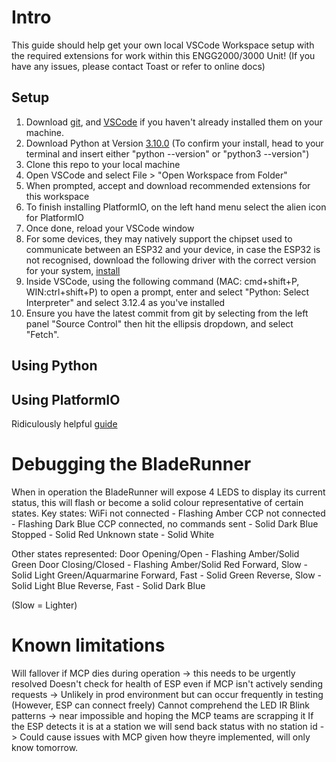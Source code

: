 # Intro

This guide should help get your own local VSCode Workspace setup with the required extensions for work within this ENGG2000/3000 Unit! (If you have any issues, please contact Toast or refer to online docs)

## Setup

1. Download [git](https://git-scm.com/downloads), and [VSCode](https://code.visualstudio.com/download) if you haven't already installed them on your machine.
2. Download Python at Version [3.10.0](https://www.python.org/downloads/release/python-3100/)
(To confirm your install, head to your terminal and insert either "python --version" or "python3 --version")
3. Clone this repo to your local machine
4. Open VSCode and select File > "Open Workspace from Folder"
5. When prompted, accept and download recommended extensions for this workspace
6. To finish installing PlatformIO, on the left hand menu select the alien icon for PlatformIO
7. Once done, reload your VSCode window
8. For some devices, they may natively support the chipset used to communicate between an ESP32 and your device, in case the ESP32 is not recognised, download the following driver with the correct version for your system, [install](https://www.silabs.com/developers/usb-to-uart-bridge-vcp-drivers?tab=downloads)
9. Inside VSCode, using the following command (MAC: cmd+shift+P, WIN:ctrl+shift+P) to open a prompt, enter and select "Python: Select Interpreter" and select 3.12.4 as you've installed
10. Ensure you have the latest commit from git by selecting from the left panel "Source Control" then hit the ellipsis dropdown, and select "Fetch".

## Using Python

## Using PlatformIO
Ridiculously helpful [guide](https://randomnerdtutorials.com/vs-code-platformio-ide-esp32-esp8266-arduino/)

# Debugging the BladeRunner

When in operation the BladeRunner will expose 4 LEDS to display its current status, this will flash or become a solid colour representative of certain states.
Key states:
WiFi not connected - Flashing Amber
CCP not connected - Flashing Dark Blue
CCP connected, no commands sent - Solid Dark Blue
Stopped - Solid Red
Unknown state - Solid White

Other states represented:
Door Opening/Open - Flashing Amber/Solid Green
Door Closing/Closed - Flashing Amber/Solid Red
Forward, Slow - Solid Light Green/Aquarmarine
Forward, Fast - Solid Green
Reverse, Slow - Solid Light Blue
Reverse, Fast - Solid Dark Blue

(Slow = Lighter)

# Known limitations
Will fallover if MCP dies during operation -> this needs to be urgently resolved
Doesn't check for health of ESP even if MCP isn't actively sending requests -> Unlikely in prod environment but can occur frequently in testing (However, ESP can connect freely)
Cannot comprehend the LED IR Blink patterns -> near impossible and hoping the MCP teams are scrapping it
If the ESP detects it is at a station we will send back status with no station id -> Could cause issues with MCP given how theyre implemented, will only know tomorrow.

